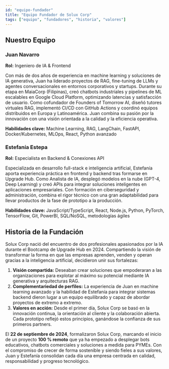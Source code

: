 ```yaml
---
id: "equipo-fundador"
title: "Equipo Fundador de Solux Corp"
tags: ["equipo", "fundadores", "historia", "valores"]
---
```


## Nuestro Equipo

### Juan Navarro

**Rol:** Ingeniero de IA & Frontend

Con más de dos años de experiencia en machine learning y soluciones de IA generativa, Juan ha liderado proyectos de RAG, fine-tuning de LLMs y agentes conversacionales en entornos corporativos y startups. Durante su etapa en MaiaCorp (Filipinas), creó chatbots industriales y pipelines de ML escalables en Google Cloud Platform, optimizando latencias y satisfacción de usuario. Como cofundador de Founders of Tomorrow AI, diseñó tutores virtuales RAG, implementó CI/CD con GitHub Actions y coordinó equipos distribuidos en Europa y Latinoamérica. Juan combina su pasión por la innovación con una visión orientada a la calidad y la eficiencia operativa.

**Habilidades clave:** Machine Learning, RAG, LangChain, FastAPI, Docker/Kubernetes, MLOps, React, Python avanzado

### Estefanía Estepa

**Rol:** Especialista en Backend & Conexiones API

Especializada en desarrollo full-stack e inteligencia artificial, Estefanía aporta experiencia práctica en frontend y backend tras formarse en Upgrade Hub. Como Analista de IA, desplegó modelos en la nube (GPT-4, Deep Learning) y creó APIs para integrar soluciones inteligentes en aplicaciones empresariales. Con formación en ciberseguridad y administración, combina el rigor técnico con una gran adaptabilidad para llevar productos de la fase de prototipo a la producción.

**Habilidades clave:** JavaScript/TypeScript, React, Node.js, Python, PyTorch, TensorFlow, Git, PowerBI, SQL/NoSQL, metodologías ágiles

## Historia de la Fundación

Solux Corp nació del encuentro de dos profesionales apasionados por la IA durante el Bootcamp de Upgrade Hub en 2024. Compartiendo la visión de transformar la forma en que las empresas aprenden, venden y operan gracias a la inteligencia artificial, decidieron unir sus fortalezas:

1. **Visión compartida:** Deseaban crear soluciones que empoderaran a las organizaciones para explotar al máximo su potencial mediante IA generativa y arquitecturas RAG.
2. **Complementariedad de perfiles:** La experiencia de Juan en machine learning avanzado y la habilidad de Estefanía para integrar sistemas backend dieron lugar a un equipo equilibrado y capaz de abordar proyectos de extremo a extremo.
3. **Valores en acción:** Desde el primer día, Solux Corp se basó en la innovación continua, la orientación al cliente y la colaboración abierta. Cada prototipo reflejó estos principios, ganándose la confianza de sus primeros partners.

El **22 de septiembre de 2024**, formalizaron Solux Corp, marcando el inicio de un proyecto **100 % remoto** que ya ha empezado a desplegar bots educativos, chatbots comerciales y soluciones a medida para PYMEs. Con el compromiso de crecer de forma sostenible y siendo fieles a sus valores, Juan y Estefanía consolidan cada día una empresa centrada en calidad, responsabilidad y progreso tecnológico.
